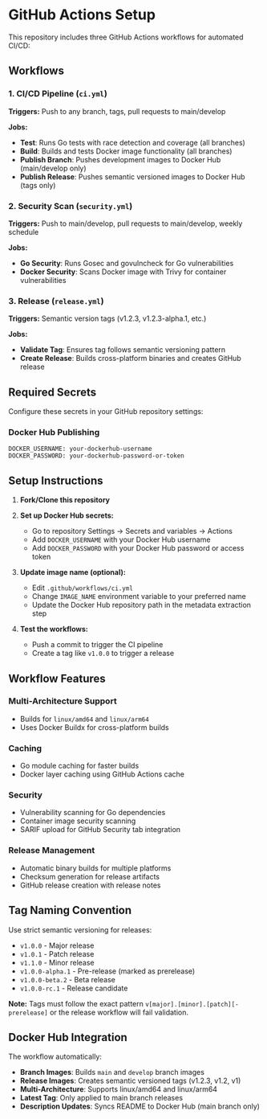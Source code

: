# GitHub Actions Setup

This repository includes three GitHub Actions workflows for automated CI/CD:

## Workflows

### 1. CI/CD Pipeline (`ci.yml`)
**Triggers:** Push to any branch, tags, pull requests to main/develop

**Jobs:**
- **Test**: Runs Go tests with race detection and coverage (all branches)
- **Build**: Builds and tests Docker image functionality (all branches)
- **Publish Branch**: Pushes development images to Docker Hub (main/develop only)
- **Publish Release**: Pushes semantic versioned images to Docker Hub (tags only)

### 2. Security Scan (`security.yml`)
**Triggers:** Push to main/develop, pull requests to main/develop, weekly schedule

**Jobs:**
- **Go Security**: Runs Gosec and govulncheck for Go vulnerabilities
- **Docker Security**: Scans Docker image with Trivy for container vulnerabilities

### 3. Release (`release.yml`)
**Triggers:** Semantic version tags (v1.2.3, v1.2.3-alpha.1, etc.)

**Jobs:**
- **Validate Tag**: Ensures tag follows semantic versioning pattern
- **Create Release**: Builds cross-platform binaries and creates GitHub release

## Required Secrets

Configure these secrets in your GitHub repository settings:

### Docker Hub Publishing
```
DOCKER_USERNAME: your-dockerhub-username
DOCKER_PASSWORD: your-dockerhub-password-or-token
```

## Setup Instructions

1. **Fork/Clone this repository**

2. **Set up Docker Hub secrets:**
   - Go to repository Settings → Secrets and variables → Actions
   - Add `DOCKER_USERNAME` with your Docker Hub username
   - Add `DOCKER_PASSWORD` with your Docker Hub password or access token

3. **Update image name (optional):**
   - Edit `.github/workflows/ci.yml`
   - Change `IMAGE_NAME` environment variable to your preferred name
   - Update the Docker Hub repository path in the metadata extraction step

4. **Test the workflows:**
   - Push a commit to trigger the CI pipeline
   - Create a tag like `v1.0.0` to trigger a release

## Workflow Features

### Multi-Architecture Support
- Builds for `linux/amd64` and `linux/arm64`
- Uses Docker Buildx for cross-platform builds

### Caching
- Go module caching for faster builds
- Docker layer caching using GitHub Actions cache

### Security
- Vulnerability scanning for Go dependencies
- Container image security scanning
- SARIF upload for GitHub Security tab integration

### Release Management
- Automatic binary builds for multiple platforms
- Checksum generation for release artifacts
- GitHub release creation with release notes

## Tag Naming Convention

Use strict semantic versioning for releases:
- `v1.0.0` - Major release
- `v1.0.1` - Patch release  
- `v1.1.0` - Minor release
- `v1.0.0-alpha.1` - Pre-release (marked as prerelease)
- `v1.0.0-beta.2` - Beta release
- `v1.0.0-rc.1` - Release candidate

**Note:** Tags must follow the exact pattern `v[major].[minor].[patch][-prerelease]` or the release workflow will fail validation.

## Docker Hub Integration

The workflow automatically:
- **Branch Images**: Builds `main` and `develop` branch images
- **Release Images**: Creates semantic versioned tags (v1.2.3, v1.2, v1)
- **Multi-Architecture**: Supports linux/amd64 and linux/arm64
- **Latest Tag**: Only applied to main branch releases
- **Description Updates**: Syncs README to Docker Hub (main branch only)
